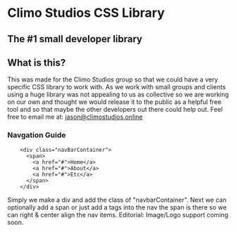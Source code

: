 # Climo Studios CSS Library

## The #1 small developer library

## What is this?
This was made for the Climo Studios group so that we could have a very specific CSS library to work with. As we work with small groups and clients using a huge library was not appealing to us as collective so we are working on our own and thought we would release it to the public as a helpful free tool and so that maybe the other developers out there could help out. Feel free to email me at: jason@climostudios.online

### Navgation Guide
```
    <div class="navBarContainer">
      <span>
        <a href="#">Home</a>
        <a href="#">About</a>
        <a href="#">Etc</a>
      </span>
    </div>
```
Simply we make a div and add the class of "navbarContainer". Next we can optionally add a span or just add a tags into the nav the span is there so we can right & center align the nav items.
Editorial: Image/Logo support coming soon.
